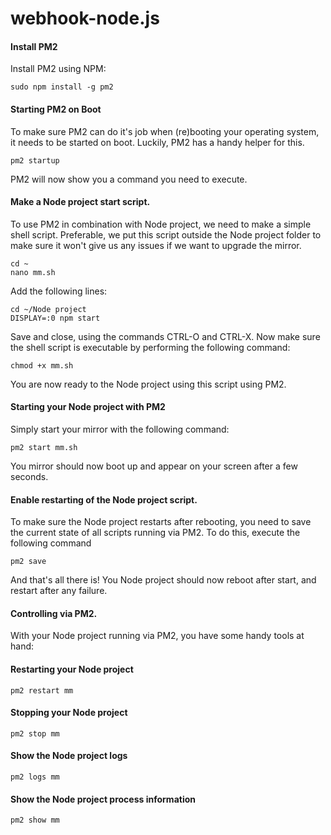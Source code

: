 # webhook-node.js

#### Install PM2
Install PM2 using NPM:

```
sudo npm install -g pm2
```


#### Starting PM2 on Boot
To make sure PM2 can do it's job when (re)booting your operating system, it needs to be started on boot. Luckily, PM2 has a handy helper for this.

```
pm2 startup
```
PM2 will now show you a command you need to execute.


#### Make a Node project start script.
To use PM2 in combination with Node project, we need to make a simple shell script. Preferable, we put this script outside the Node project folder to make sure it won't give us any issues if we want to upgrade the mirror.

```
cd ~
nano mm.sh
```
Add the following lines:

```
cd ~/Node project
DISPLAY=:0 npm start
```
Save and close, using the commands CTRL-O and CTRL-X. Now make sure the shell script is executable by performing the following command:

```
chmod +x mm.sh
```
You are now ready to the Node project using this script using PM2.

#### Starting your Node project with PM2
Simply start your mirror with the following command:

```
pm2 start mm.sh
```
You mirror should now boot up and appear on your screen after a few seconds.

#### Enable restarting of the Node project script.
To make sure the Node project restarts after rebooting, you need to save the current state of all scripts running via PM2. To do this, execute the following command

```
pm2 save
```

And that's all there is! You Node project should now reboot after start, and restart after any failure.

#### Controlling via PM2.
With your Node project running via PM2, you have some handy tools at hand:

#### Restarting your Node project
```
pm2 restart mm
```
#### Stopping your Node project
```
pm2 stop mm
```
#### Show the Node project logs
```
pm2 logs mm
```
#### Show the Node project process information
```
pm2 show mm
```